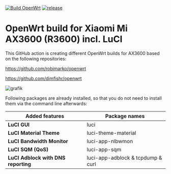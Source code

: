 [![Build OpenWrt](https://github.com/minax007/XIAOMI_MI_AX3600_OpenWrt/actions/workflows/build-openwrt.yml/badge.svg)](https://github.com/minax007/XIAOMI_MI_AX3600_OpenWrt/actions/workflows/build-openwrt.yml)
[![release](https://img.shields.io/github/v/release/minax007/XIAOMI_MI_AX3600_OpenWrt.svg)](https://github.com/minax007/XIAOMI_MI_AX3600_OpenWrt/releases)

# OpenWrt build for Xiaomi Mi AX3600 (R3600) incl. LuCI

This GitHub action is creating different OpenWrt builds for AX3600 based on the following repositories:

https://github.com/robimarko/openwrt

https://github.com/dimfishr/openwrt

![grafik](https://user-images.githubusercontent.com/67478561/202847325-0483eca6-1ac8-4efa-8d24-87f8671e8760.png)

Following packages are already installed, so that you do not need to install them via the command line afterwards: 

Added features | Package names
------------ | -------------
**LuCI GUI** | luci
**LuCI Material Theme** | luci-theme-material 
**LuCI Bandwidth Monitor** | luci-app-nlbwmon
**LuCI SQM (QoS)** | luci-app-sqm
**LuCI Adblock with DNS reporting** | luci-app-adblock & tcpdump & curl

